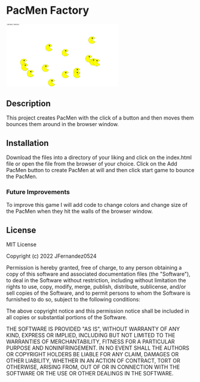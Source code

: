 # PacMen Factory

<img src="./images/pacMen.png" width="300">

## Description

This project creates PacMen with the click of a button and then moves them bounces them around in the browser window.

## Installation

Download the files into a directory of your liking and click on the index.html file or open the file from the browser of your choice. Click on the Add PacMen button to create PacMen at will and then click start game to bounce the PacMen.

### Future Improvements

To improve this game I will add code to change colors and change size of the PacMen when they hit the walls of the browser window.

## License

MIT License

Copyright (c) 2022 JFernandez0524

Permission is hereby granted, free of charge, to any person obtaining a copy
of this software and associated documentation files (the "Software"), to deal
in the Software without restriction, including without limitation the rights
to use, copy, modify, merge, publish, distribute, sublicense, and/or sell
copies of the Software, and to permit persons to whom the Software is
furnished to do so, subject to the following conditions:

The above copyright notice and this permission notice shall be included in all
copies or substantial portions of the Software.

THE SOFTWARE IS PROVIDED "AS IS", WITHOUT WARRANTY OF ANY KIND, EXPRESS OR
IMPLIED, INCLUDING BUT NOT LIMITED TO THE WARRANTIES OF MERCHANTABILITY,
FITNESS FOR A PARTICULAR PURPOSE AND NONINFRINGEMENT. IN NO EVENT SHALL THE
AUTHORS OR COPYRIGHT HOLDERS BE LIABLE FOR ANY CLAIM, DAMAGES OR OTHER
LIABILITY, WHETHER IN AN ACTION OF CONTRACT, TORT OR OTHERWISE, ARISING FROM,
OUT OF OR IN CONNECTION WITH THE SOFTWARE OR THE USE OR OTHER DEALINGS IN THE
SOFTWARE.

